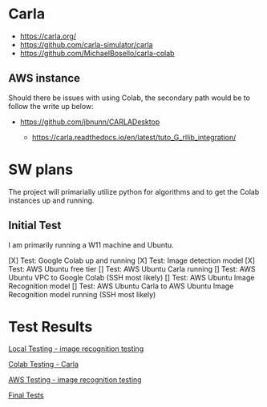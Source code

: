 # Carla
- https://carla.org/
- https://github.com/carla-simulator/carla
- https://github.com/MichaelBosello/carla-colab

## AWS instance
Should there be issues with using Colab, the secondary path would be to follow the write up below:
- https://github.com/jbnunn/CARLADesktop

  - https://carla.readthedocs.io/en/latest/tuto_G_rllib_integration/

# SW plans

The project will primarially utilize python for algorithms and to get the Colab instances up and running. 

## Initial Test

I am primarily running a W11 machine and Ubuntu.

[X] Test: Google Colab up and running
[X] Test: Image detection model
[X] Test: AWS Ubuntu free tier
[] Test: AWS Ubuntu Carla running
[] Test: AWS Ubuntu VPC to Google Colab (SSH most likely)
[] Test: AWS Ubuntu Image Recognition model
[] Test: AWS Ubuntu Carla to AWS Ubuntu Image Recognition model running (SSH most likely)

# Test Results
[Local Testing - image recognition testing](https://github.com/gitpens1920/ColabVision/tree/main/test)

[Colab Testing - Carla](https://github.com/gitpens1920/ColabVision/tree/main/test)

[AWS Testing - image recognition testing](https://github.com/gitpens1920/ColabVision/tree/main/test)

[Final Tests](https://github.com/gitpens1920/ColabVision/tree/main/test)
